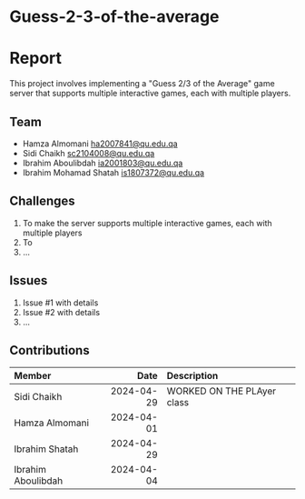 # Guess-2-3-of-the-average

# Report
This project involves implementing a "Guess 2/3 of the Average" game server that supports multiple interactive games, each with multiple players.
## Team
- Hamza Almomani ha2007841@qu.edu.qa
- Sidi Chaikh  sc2104008@qu.edu.qa
- Ibrahim Aboulibdah ia2001803@qu.edu.qa
- Ibrahim Mohamad Shatah is1807372@qu.edu.qa
## Challenges
1.  To make the server supports multiple interactive games, each with multiple players
2. To  
3. ...
## Issues
1. Issue #1 with details
2. Issue #2 with details
3. ...
## Contributions
| Member | Date | Description |
| :----- | ---------: | :---------- |
| Sidi Chaikh| 2024-04-29 | WORKED ON THE PLAyer class |
| Hamza Almomani | 2024-04-01 | |
| Ibrahim Shatah | 2024-04-29 | |
| Ibrahim  Aboulibdah | 2024-04-04 | |

